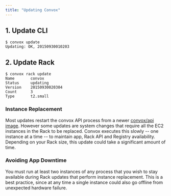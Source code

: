 ```yaml
---
title: "Updating Convox"
---
```


## 1. Update CLI

    $ convox update
    Updating: OK, 20150930010203

## 2. Update Rack

    $ convox rack update
    Name       convox
    Status     updating
    Version    20150930020304
    Count      3
    Type       t2.small

<div class="block-callout block-show-callout type-warning">
  <h3>Instance Replacement</h3>
  <p>Most updates restart the convox API process from a newer <a href="https://hub.docker.com/r/convox/api/">convox/api image</a>. However some updates are system changes that require all the EC2 instances in the Rack to be replaced. Convox executes this slowly -- one instance at a time -- to maintain app, Rack API and Registry availability. Depending on your Rack size, this update could take a significant amount of time.</p>
</div>

<div class="block-callout block-show-callout type-warning">
  <h3>Avoiding App Downtime</h3>
  <p>You must run at least two instances of any process that you wish to stay available during Rack updates that perform instance replacement. This is a best practice, since at any time a single instance could also go offline from unexpected hardware failure.</p>
</div>
